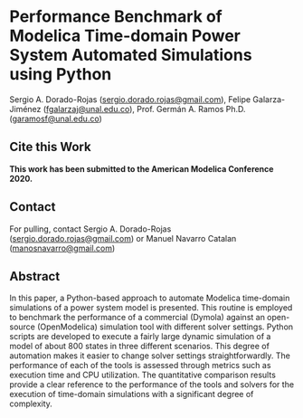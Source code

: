 Performance Benchmark of Modelica Time-domain Power System Automated Simulations using Python
=====================================
Sergio A. Dorado-Rojas (sergio.dorado.rojas@gmail.com), Felipe Galarza-Jiménez (fgalarzaj@unal.edu.co), Prof. Germán A. Ramos Ph.D. (garamosf@unal.edu.co)

## Cite this Work

**This work has been submitted to the American Modelica Conference 2020.**

## Contact

For pulling, contact Sergio A. Dorado-Rojas (sergio.dorado.rojas@gmail.com) or Manuel Navarro Catalan (manosnavarro@gmail.com)

## Abstract

In this paper, a Python-based approach to automate Modelica time-domain simulations of a power system model is presented. This routine is employed to benchmark the performance of a commercial (Dymola) against an open-source (OpenModelica) simulation tool with different solver settings. Python scripts are developed to execute a fairly large dynamic simulation of a model of about 800 states in three different scenarios. This degree of automation makes it easier to change solver settings straightforwardly. The performance of each of the tools is assessed through metrics such as execution time and CPU utilization. The quantitative comparison results provide a clear reference to the performance of the tools and solvers for the execution of time-domain simulations with a significant degree of complexity.
